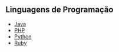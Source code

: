 ## Linguagens de Programação

* [Java](https://www.java.com/)
* [PHP](https://php.net/)
* [Python](https://www.python.org/)
* [Ruby](https://www.ruby-lang.org/pt/)